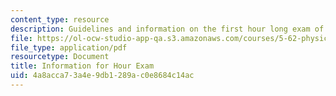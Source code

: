 ```yaml
---
content_type: resource
description: Guidelines and information on the first hour long exam of the course.
file: https://ol-ocw-studio-app-qa.s3.amazonaws.com/courses/5-62-physical-chemistry-ii-spring-2008/4a8acca73a4e9db1289ac0e8684c14ac_infoexam_01.pdf
file_type: application/pdf
resourcetype: Document
title: Information for Hour Exam
uid: 4a8acca7-3a4e-9db1-289a-c0e8684c14ac
---
```

